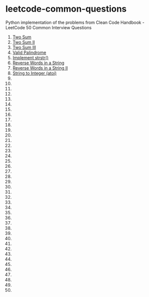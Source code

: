 # leetcode-common-questions
Python implementation of the problems from Clean Code Handbook - LeetCode 50 Common Interview Questions

1. [Two Sum](https://leetcode.com/problems/two-sum/)
2. [Two Sum II](https://leetcode.com/problems/two-sum-ii-input-array-is-sorted/)
3. [Two Sum III](https://leetcode.com/problems/two-sum-iii-data-structure-design)
4. [Valid Palindrome](https://leetcode.com/problems/valid-palindrome)
5. [Implement strstr()](https://leetcode.com/problems/implement-strstr/)
6. [Reverse Words in a String](https://leetcode.com/problems/reverse-words-in-a-string/)
7. [Reverse Words in a String II](https://leetcode.com/problems/reverse-words-in-a-string-ii/)
8. [String to Integer (atoi)](https://leetcode.com/problems/string-to-integer-atoi/)
9. []()
10. []()
11. []()
12. []()
13. []()
14. []()
15. []()
16. []()
17. []()
18. []()
19. []()
20. []()
21. []()
22. []()
23. []()
24. []()
25. []()
26. []()
27. []()
28. []()
29. []()
30. []()
31. []()
32. []()
33. []()
34. []()
35. []()
36. []()
37. []()
38. []()
39. []()
40. []()
41. []()
42. []()
43. []()
44. []()
45. []()
46. []()
47. []()
48. []()
49. []()
50. []()

​ 